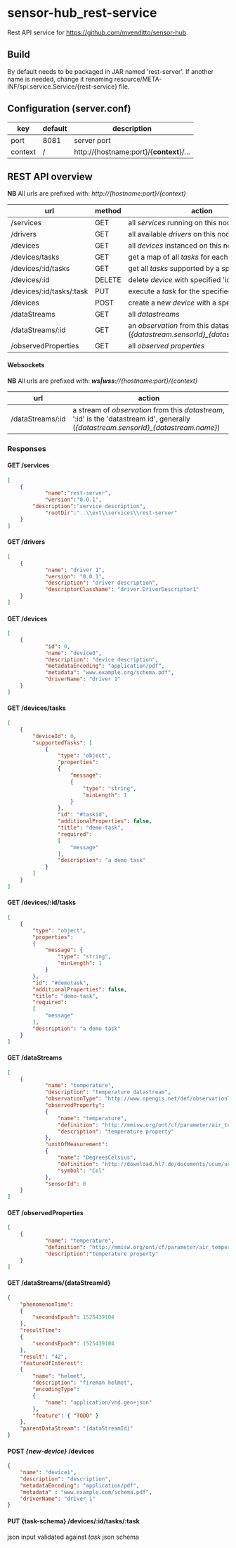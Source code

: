 # sensor-hub_rest-service

Rest API service for https://github.com/mvenditto/sensor-hub. 

## Build
By default needs to be packaged in JAR named 'rest-server'. 
If another name is needed, change it renaming resource/META-INF/spi.service.Service/{rest-service} file.

## Configuration (server.conf)

key | default | description
----|---------|-------------
port| 8081 | server port
context| / | http://{hostname:port}/{**context**}/...

## REST API overview
**NB** All urls are prefixed with: *http://{hostname:port}/{context}*

url | method | action
----|--------|-------------
/services | GET | all *services* running on this node
/drivers | GET | all available *drivers* on this node
/devices | GET | all *devices* instanced on this node
/devices/tasks | GET | get a map of all *tasks* for each device
/devices/:id/tasks | GET | get all *tasks* supported by a specific device
/devices/:id | DELETE | delete *device* with specified 'id'
/devices/:id/tasks/:task | PUT | execute a *task* for the specified device
/devices | POST | create a new *device* with a specified *driver*
/dataStreams | GET | all *datastreams*
/dataStreams/:id | GET | an *observation* from this datastream (*{datastream.sensorId}_{datastream.name}*)
/observedProperties | GET | all *observed properties*

#### Websockets
**NB** All urls are prefixed with: ***ws|wss**://{hostname:port}/{context}*

url | action
--- | ------
/dataStreams/:id | a stream of *observation* from this *datastream*, ':id' is the 'datastream id', generally  (*{datastream.sensorId}_{datastream.name}*)

### Responses

#### GET /services
```json
[
  	{ 
    		"name":"rest-server",
    		"version":"0.0.1",
   		"description":"service description",
    		"rootDir":"..\\ext\\services\\rest-server"
   	}
]
```

#### GET /drivers
```json
[
	{
    		"name": "driver 1",
    		"version": "0.0.1",
    		"description": "driver description",
    		"descriptorClassName": "driver.DriverDescriptor1"
   	}
]
```

#### GET /devices
```json 
[
	{
    		"id": 0,
    		"name": "device0",
    		"description": "device description",
    		"metadataEncoding": "application/pdf",
    		"metadata": "www.example.org/schema.pdf",
    		"driverName": "driver 1"
   	}
]
```

#### GET /devices/tasks
```json
[
	{
		"deviceId": 0,
		"supportedTasks": [
			{
				"type": "object",
				"properties":
				{
					"message": 
					{
						"type": "string",
						"minLength": 1
					}
				},
				"id": "#taskid",
				"additionalProperties": false,
				"title": "demo-task",
				"required": 
				[
					"message"
				],
				"description": "a demo task"
			}
		]
	}
]
```

#### GET /devices/:id/tasks
```json
[
	{
		"type": "object",
		"properties": 
		{
			"message": {
				"type": "string",
				"minLength": 1
			}
		},
		"id": "#demotask",
		"additionalProperties": false,
		"title": "demo-task",
		"required": 
		[
			"message"
		],
		"description": "a demo task"
	}
]
```

#### GET /dataStreams
```json
[
	{
    		"name": "temperature",
    		"description": "temperature datastream",
    		"observationType": "http://www.opengis.net/def/observationType/OGC-OM/2.0/OM_Measurement",
    		"observedProperty": 
     		{
       			"name": "temperature",
       			"definition": "http://mmisw.org/ont/cf/parameter/air_temperature",
       			"description": "temperature property"
     		},
    		"unitOfMeasurement":
    		{
       			"name": "DegreesCelsius",
       			"definition": "http://download.hl7.de/documents/ucum/ucumdata.html",
       			"symbol": "Cel"
    		},
    		"sensorId": 0
  	}
]
```

#### GET /observedProperties
```json
[
	{
    		"name": "temperature",
    		"definition": "http://mmisw.org/ont/cf/parameter/air_temperature",
    		"description":"temperature property"
   	}
]
```
#### GET /dataStreams/{dataStreamId}
```json
{
	"phenomenonTime": 
	{
		"secondsEpoch": 1525439104
	},
	"resultTime": 
	{
		"secondsEpoch": 1525439104
	},
	"result": "42",
	"featureOfInterest": 
	{
		"name": "helmet",
		"description": "fireman helmet",
		"encodingType": 
		{
			"name": "application/vnd.geo+json"
		},
		"feature": { "TODO" }
	},
	"parentDataStream": "{dataStreamId}"
}
```

#### POST *{new-device}* /devices
```json
{
	"name": "device1",
	"description": "description",
	"metadataEncoding": "application/pdf",
	"metadata" : "www.example.com/schema.pdf",
	"driverName": "driver 1"
}
```

#### PUT {task-schema} /devices/:id/tasks/:task
json input validated against *task* json schema

